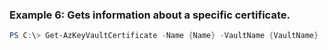 
### Example 6: Gets information about a specific certificate.
```powershell
PS C:\> Get-AzKeyVaultCertificate -Name {Name} -VaultName {VaultName}


